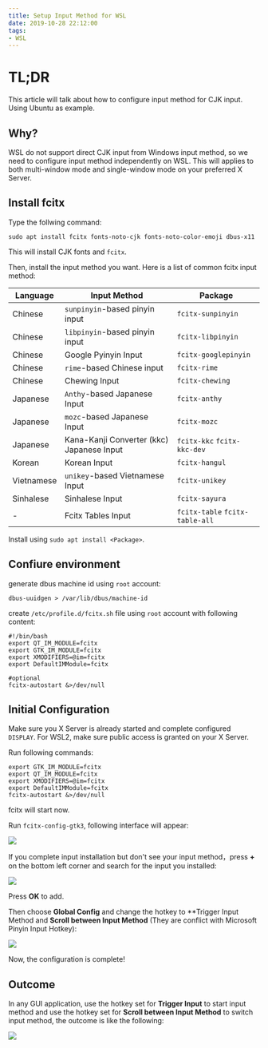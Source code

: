 ```yaml
---
title: Setup Input Method for WSL
date: 2019-10-28 22:12:00
tags:
- WSL
---
```


# TL;DR

This article will talk about how to configure input method for CJK input. Using Ubuntu as example.

## Why?

WSL do not support direct CJK input from Windows input method, so we need to configure input method independently on WSL. This will applies to both multi-window mode and single-window mode on your preferred X Server.

## Install fcitx

Type the follwing command:

```shell
sudo apt install fcitx fonts-noto-cjk fonts-noto-color-emoji dbus-x11
```

This will install CJK fonts and `fcitx`.

Then, install the input method you want. Here is a list of common fcitx input method:

| Language   | Input Method                              | Package                         |
| ---------- | ----------------------------------------- | ------------------------------- |
| Chinese    | `sunpinyin`-based pinyin input            | `fcitx-sunpinyin`               |
| Chinese    | `libpinyin`-based pinyin input            | `fcitx-libpinyin`               |
| Chinese    | Google Pyinyin Input                      | `fcitx-googlepinyin`            |
| Chinese    | `rime`-based Chinese input                | `fcitx-rime`                    |
| Chinese    | Chewing Input                             | `fcitx-chewing`                 |
| Japanese   | `Anthy`-based Japanese Input              | `fcitx-anthy`                   |
| Japanese   | `mozc`-based Japanese Input               | `fcitx-mozc`                    |
| Japanese   | Kana-Kanji Converter (kkc) Japanese Input | `fcitx-kkc` `fcitx-kkc-dev`     |
| Korean     | Korean Input                              | `fcitx-hangul`                  |
| Vietnamese | `unikey`-based Vietnamese Input           | `fcitx-unikey`                  |
| Sinhalese  | Sinhalese Input                           | `fcitx-sayura`                  |
| -          | Fcitx Tables Input                        | `fcitx-table` `fcitx-table-all` |

Install using  `sudo apt install <Package>`.

## Confiure environment

generate dbus machine id using `root` account:

```shell
dbus-uuidgen > /var/lib/dbus/machine-id
```

create `/etc/profile.d/fcitx.sh` file using `root` account with following content:

```shell
#!/bin/bash
export QT_IM_MODULE=fcitx
export GTK_IM_MODULE=fcitx
export XMODIFIERS=@im=fcitx
export DefaultIMModule=fcitx

#optional
fcitx-autostart &>/dev/null
```

## Initial Configuration

Make sure you X Server is already started and complete configured `DISPLAY`. For WSL2, make sure public access is granted on your X Server.

Run following commands:

```shell
export GTK_IM_MODULE=fcitx
export QT_IM_MODULE=fcitx
export XMODIFIERS=@im=fcitx
export DefaultIMModule=fcitx
fcitx-autostart &>/dev/null
```

fcitx will start now.

Run `fcitx-config-gtk3`, following interface will appear:

![](https://cdn.patrickwu.space/posts/dev/wsl/fcitx-1.png)

If you complete input installation but don't see your input method，press **+** on the bottom left corner and search for the input you installed:

![](//cdn.patrickwu.space/posts/dev/wsl/fcitx-2.png)

Press **OK** to add.

Then choose **Global Config** and change the hotkey to **Trigger Input Method and **Scroll between Input Method** (They are conflict with Microsoft Pinyin Input Hotkey):

![](//cdn.patrickwu.space/posts/dev/wsl/fcitx-3.png)

Now, the configuration is complete!

## Outcome

In any GUI application, use the hotkey set for **Trigger Input** to start input method and use the hotkey set for **Scroll between Input Method** to switch input method, the outcome is like the following:

![](//cdn.patrickwu.space/posts/dev/wsl/fcitx-4.png)
